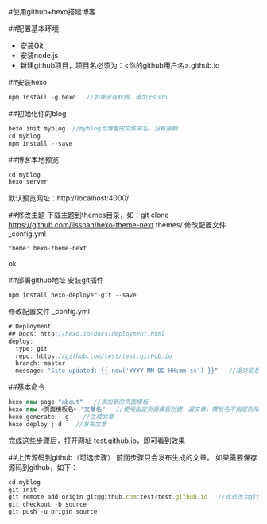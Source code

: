 
#使用github+hexo搭建博客

##配置基本环境
 * 安装Git
 * 安装node.js
 * 新建github项目，项目名必须为：<你的github用户名>.github.io

##安装hexo
```js
npm install -g hexo   //如果没有权限，请加上sudo
```

##初始化你的blog
```js
hexo init myblog  //myblog为博客的文件夹名，没有限制
cd myblog
npm install --save
```

##博客本地预览
```js
cd myblog
hexo server
```
默认预览网址：http://localhost:4000/

##修改主题
下载主题到themes目录，如：git clone https://github.com/iissnan/hexo-theme-next themes/
修改配置文件 _config.yml
```js
theme: hexo-theme-next
```
ok

##部署github地址
安装git插件
```js
npm install hexo-deployer-git --save
```

修改配置文件 _config.yml
```js
# Deployment
## Docs: http://hexo.io/docs/deployment.html
deploy:
  type: git
  repo: https://github.com/test/test.github.io
  branch: master
  message: "Site updated: {{ now('YYYY-MM-DD HH:mm:ss') }}"   //提交信息格式
```

##基本命令
```js
hexo new page "about"   //添加新的页面模板
hexo new <页面模板名> "文章名"   //使用指定页面模板创建一遍文章，模板名不指定则用post模板
hexo generate | g    //生成文章
hexo deploy | d    //发布文章
```
完成这些步骤后，打开网址 test.github.io，即可看到效果

##上传源码到github（可选步骤）
前面步骤只会发布生成的文章。
如果需要保存源码到github，如下：
```js
cd myblog
git init
git remote add origin git@github.com:test/test.github.io   //此处改为git@github...可以不用输入用户名和密码提交
git checkout -b source
git push -u origin source
```
